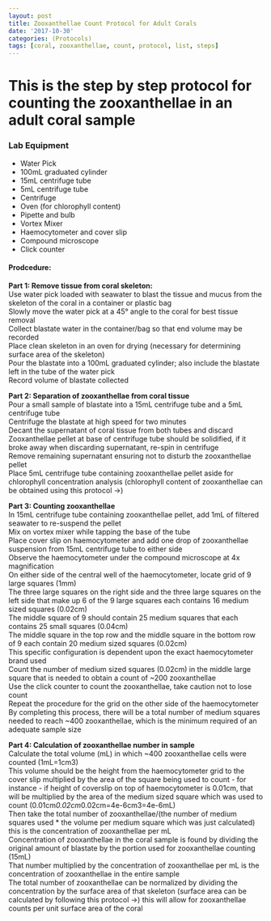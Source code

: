 ```yaml
---
layout: post
title: Zooxanthellae Count Protocol for Adult Corals
date: '2017-10-30'
categories: (Protocols)
tags: [coral, zooxanthellae, count, protocol, list, steps]
---
```

# This is the step by step protocol for counting the zooxanthellae in an adult coral sample
### Lab Equipment
* Water Pick
* 100mL graduated cylinder
* 15mL centrifuge tube
* 5mL centrifuge tube
* Centrifuge
* Oven (for chlorophyll content)
* Pipette and bulb
* Vortex Mixer
* Haemocytometer and cover slip
* Compound microscope
* Click counter

#### Prodcedure:

**Part 1: Remove tissue from coral skeleton:**  
Use water pick loaded with seawater to blast the tissue and mucus from the skeleton of the coral in a container or plastic bag  
Slowly move the water pick at a 45° angle to the coral for best tissue removal  
Collect blastate water in the container/bag so that end volume may be recorded  
Place clean skeleton in an oven for drying (necessary for determining surface area of the skeleton)  
Pour the blastate into a 100mL graduated cylinder; also include the blastate left in the tube of the water pick  
Record volume of blastate collected  

**Part 2: Separation of zooxanthellae from coral tissue**  
Pour a small sample of blastate into a 15mL centrifuge tube and a 5mL centrifuge tube  
Centrifuge the blastate at high speed for two minutes  
Decant the supernatant of coral tissue from both tubes and discard  
Zooxanthellae pellet at base of centrifuge tube should be solidified, if it broke away when discarding supernatant, re-spin in centrifuge  
Remove remaining supernatant ensuring not to disturb the zooxanthellae pellet  
Place 5mL centrifuge tube containing zooxanthellae pellet aside for chlorophyll concentration analysis (chlorophyll content of zooxanthellae can be obtained using this protocol ->)  

**Part 3: Counting zooxanthellae**  
In 15mL centrifuge tube containing zooxanthellae pellet, add 1mL of filtered seawater to re-suspend the pellet  
Mix on vortex mixer while tapping the base of the tube  
Place cover slip on haemocytometer and add one drop of zooxanthellae suspension from 15mL centrifuge tube to either side  
Observe the haemocytometer under the compound microscope at 4x magnification  
On either side of the central well of the haemocytometer, locate grid of 9 large squares (1mm)  
The three large squares on the right side and the three large squares on the left side that make up 6 of the 9 large squares each contains 16 medium sized squares (0.02cm)  
The middle square of 9 should contain 25 medium squares that each contains 25 small squares (0.04cm)  
The middle square in the top row and the middle square in the bottom row of 9 each contain 20 medium sized squares (0.02cm)  
This specific configuration is dependent upon the exact haemocytometer brand used  
Count the number of medium sized squares (0.02cm) in the middle large square that is needed to obtain a count of ~200 zooxanthellae  
Use the click counter to count the zooxanthellae, take caution not to lose count  
Repeat the procedure for the grid on the other side of the haemocytometer  
By completing this process, there will be a total number of medium squares needed to reach ~400 zooxanthellae, which is the minimum required of an adequate sample size  

**Part 4: Calculation of zooxanthellae number in sample**  
Calculate the total volume (mL) in which ~400 zooxanthellae cells were counted (1mL=1cm3)  
This volume should be the height from the haemocytometer grid to the cover slip multiplied by the area of the square being used to count - for instance - if height of coverslip on top of haemocytometer is 0.01cm, that will be multiplied by the area of the medium sized square which was used to count (0.01cm*0.02cm*0.02cm=4e-6cm3=4e-6mL)  
Then take the total number of zooxanthellae/(the number of medium squares used * the volume per medium square which was just calculated) this is the concentration of zooxanthellae per mL  
Concentration of zooxanthellae in the coral sample is found by dividing the original amount of blastate by the portion used for zooxanthellae counting (15mL)  
That number multiplied by the concentration of zooxanthellae per mL is the concentration of zooxanthellae in the entire sample  
The total number of zooxanthellae can be normalized by dividing the concentration by the surface area of that skeleton (surface area can be calculated by following this protocol ->) this will allow for zooxanthellae counts per unit surface area of the coral   
